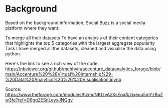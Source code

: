 # Background 

Based on the background information, Social Buzz is a social media platform where they want:

To merge all their datasets
To have an analysis of their content categories that highlights the top 5 categories with the largest aggregate popularity
Task
I have merged all the datasets, cleaned and visualise the data using python.

Here's the link to see a rich view of the code: https://nbviewer.org/github/mehhyin/accenture_dataanalytics_forage/blob/main/Accenture%20%28Virtual%20Internship%29-%20Data%20Analytics%20%26%20Visualisation.ipynb

Source: https://www.theforage.com/modules/hzmoNKtzvAzXsEqx8/zjxeuu5mYzBuZw3fe?ref=D9gg2ESnLeyxJNQgv
